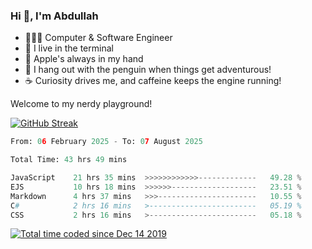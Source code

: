 <h3>Hi 👋, I'm Abdullah</h3>

- 👨🏻‍💻 Computer & Software Engineer
- 🖤 I live in the terminal
- 🍎 Apple's always in my hand
- 🐧 I hang out with the penguin when things get adventurous!
- ☕ Curiosity drives me, and caffeine keeps the engine running!

Welcome to my nerdy playground!

[![GitHub Streak](https://streak-stats.demolab.com?user=al3bad&theme=transparent&date_format=j%20M%5B%20Y%5D)](https://git.io/streak-stats)

<!--START_SECTION:waka-->

```python
From: 06 February 2025 - To: 07 August 2025

Total Time: 43 hrs 49 mins

JavaScript    21 hrs 35 mins  >>>>>>>>>>>>-------------   49.28 %
EJS           10 hrs 18 mins  >>>>>>-------------------   23.51 %
Markdown      4 hrs 37 mins   >>>----------------------   10.55 %
C#            2 hrs 16 mins   >------------------------   05.19 %
CSS           2 hrs 16 mins   >------------------------   05.18 %
```

<!--END_SECTION:waka-->

<p>
  <a href="https://wakatime.com/@ce2a2aac-0d6b-4d65-b864-8a4bcaf12967"><img src="https://wakatime.com/badge/user/ce2a2aac-0d6b-4d65-b864-8a4bcaf12967.svg" alt="Total time coded since Dec 14 2019" /></a>
</p>

